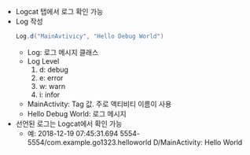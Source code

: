 - Logcat 탭에서 로그 확인 가능
- Log 작성
   ```java
   Log.d("MainAvtivicy", "Hello Debug World")
   ```
   - Log: 로그 메시지 클래스
   - Log Level
      1. d: debug
      2. e: error
      3. w: warn
      4. i: infor
   - MainActivity: Tag 값. 주로 액티비티 이름이 사용
   - Hello Debug World: 로그 메시지
- 선언된 로그는 Logcat에서 확인 가능
   - 예: 2018-12-19 07:45:31.694 5554-5554/com.example.go1323.helloworld D/MainActivity: Hello World

